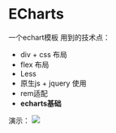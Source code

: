 # ECharts
一个echart模板
用到的技术点：
- div + css 布局
- flex 布局
- Less
- 原生js + jquery 使用
- rem适配
- **echarts基础**

演示：
![](https://github.com/Mingo-233/ECharts.git/raw/master/img/echarts1.png)
